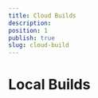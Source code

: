 ```yaml
---
title: Cloud Builds
description: 
position: 1
publish: true
slug: cloud-build
---
```


# Local Builds
